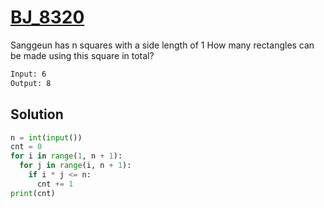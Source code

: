 # [BJ_8320](https://acmicpc.net/problem/8320)

Sanggeun has n squares with a side length of 1
How many rectangles can be made using this square in total?

```txt
Input: 6
Output: 8
```

## Solution

```py
n = int(input())
cnt = 0
for i in range(1, n + 1):
  for j in range(i, n + 1):
    if i * j <= n:
      cnt += 1
print(cnt)
```
